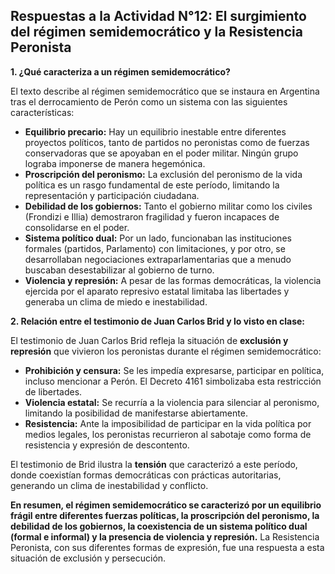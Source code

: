 ## Respuestas a la Actividad N°12: El surgimiento del régimen semidemocrático y la Resistencia Peronista

**1.  ¿Qué caracteriza a un régimen semidemocrático?**

El texto describe al régimen semidemocrático que se instaura en Argentina tras el derrocamiento de Perón como un sistema con las siguientes características:

* **Equilibrio precario:** Hay un equilibrio inestable entre diferentes proyectos políticos, tanto de partidos no peronistas como de fuerzas conservadoras que se apoyaban en el poder militar. Ningún grupo lograba imponerse de manera hegemónica.
* **Proscripción del peronismo:** La exclusión del peronismo de la vida política  es un rasgo fundamental de este período, limitando la representación y participación ciudadana.
* **Debilidad de los gobiernos:** Tanto el gobierno militar como los civiles (Frondizi e Illia) demostraron fragilidad y fueron incapaces de consolidarse en el poder.
* **Sistema político dual:** Por un lado, funcionaban las instituciones formales (partidos,  Parlamento)  con limitaciones, y por otro,  se desarrollaban negociaciones extraparlamentarias que a menudo buscaban desestabilizar al gobierno de turno.
* **Violencia y represión:**  A pesar de las formas democráticas,  la violencia ejercida por el aparato represivo estatal limitaba las libertades y generaba un clima de miedo e inestabilidad.

**2. Relación entre el testimonio de Juan Carlos Brid y lo visto en clase:**

El testimonio de Juan Carlos Brid refleja la situación de **exclusión y represión** que vivieron los peronistas durante el régimen semidemocrático:

* **Prohibición y censura:**  Se les impedía expresarse,  participar en política,  incluso mencionar a Perón. El Decreto 4161  simbolizaba esta restricción de libertades.
* **Violencia estatal:** Se recurría a la violencia para silenciar al peronismo,  limitando la posibilidad de manifestarse abiertamente.
* **Resistencia:** Ante la imposibilidad de participar en la vida política por medios legales,  los peronistas recurrieron al sabotaje como forma de resistencia y expresión de descontento.

El testimonio de Brid ilustra la **tensión** que caracterizó a este período, donde coexistían formas democráticas con prácticas autoritarias,  generando un clima de inestabilidad y  conflicto.

**En resumen, el régimen semidemocrático se caracterizó por un equilibrio frágil entre diferentes fuerzas políticas,  la proscripción del peronismo,  la debilidad de los gobiernos, la coexistencia de un sistema político dual (formal e informal) y la presencia de violencia y represión.** La Resistencia Peronista,  con sus diferentes formas de expresión,  fue una respuesta a esta situación de exclusión y persecución.